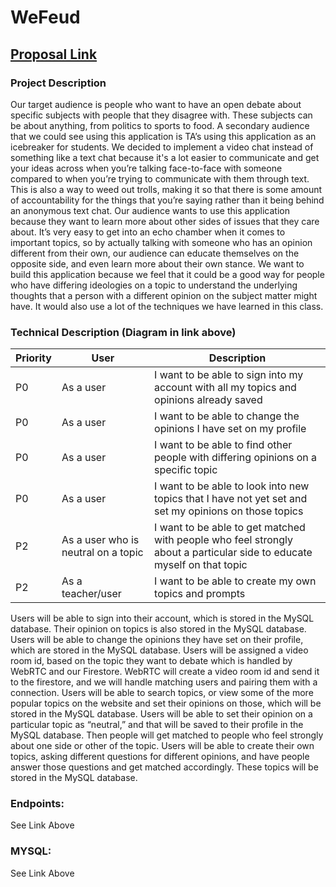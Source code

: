 # WeFeud

## [Proposal Link](https://docs.google.com/document/d/1U90b1wiZy8jIflSR2nrX0vsznA1GCBe5P63_CAlR3Zc/edit?pli=1)

### Project Description
Our target audience is people who want to have an open debate about specific subjects with people that they disagree with. These subjects can be about anything, from politics to sports to food. A secondary audience that we could see using this application is TA’s using this application as an icebreaker for students. We decided to implement a video chat instead of something like a text chat because it's a lot easier to communicate and get your ideas across when you’re talking face-to-face with someone compared to when you’re trying to communicate with them through text. This is also a way to weed out trolls, making it so that there is some amount of accountability for the things that you’re saying rather than it being behind an anonymous text chat. 
Our audience wants to use this application because they want to learn more about other sides of issues that they care about. It’s very easy to get into an echo chamber when it comes to important topics, so by actually talking with someone who has an opinion different from their own, our audience can educate themselves on the opposite side, and even learn more about their own stance. 
	We want to build this application because we feel that it could be a good way for people who have differing ideologies on a topic to understand the underlying thoughts that a person with a different opinion on the subject matter might have. It would also use a lot of the techniques we have learned in this class.

### Technical Description (Diagram in link above)
| Priority | User                                | Description |
|----------|-------------------------------------|-------------|
| P0       | As a user                           | I want to be able to sign into my account with all my topics and opinions already saved|
| P0       | As a user                           | I want to be able to change the opinions I have set on my profile|
| P0       | As a user                           | I want to be able to find other people with differing opinions on a specific topic|
| P0       | As a user                           | I want to be able to look into new topics that I have not yet set and set my opinions on those topics|
| P2       | As a user who is neutral on a topic | I want to be able to get matched with people who feel strongly about a particular side to educate myself on that topic|
| P2       | As a teacher/user                   | I want to be able to create my own topics and prompts|


Users will be able to sign into their account, which is stored in the MySQL database. Their opinion on topics is also stored in the MySQL database.
Users will be able to change the opinions they have set on their profile, which are stored in the MySQL database.
Users will be assigned a video room id, based on the topic they want to debate which is handled by WebRTC and our Firestore. WebRTC will create a video room id and send it to the firestore, and we will handle matching users and pairing them with a connection.
Users will be able to search topics, or view some of the more popular topics on the website and set their opinions on those, which will be stored in the MySQL database.
Users will be able to set their opinion on a particular topic as “neutral,” and that will be saved to their profile in the MySQL database. Then people will get matched to people who feel strongly about one side or other of the topic.
Users will be able to create their own topics, asking different questions for different opinions, and have people answer those questions and get matched accordingly. These topics will be stored in the MySQL database.

### Endpoints: 
See Link Above

### MYSQL:
See Link Above







